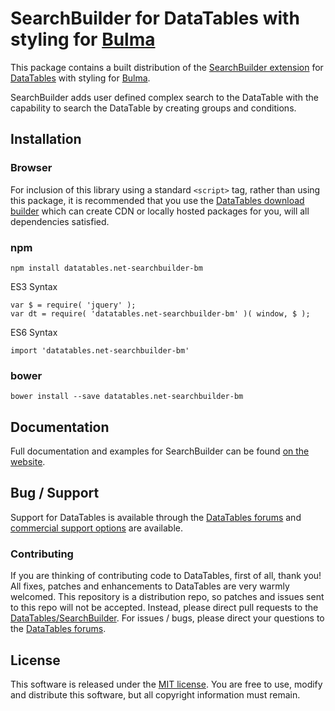 # SearchBuilder for DataTables with styling for [Bulma](https://bulma.io/)

This package contains a built distribution of the [SearchBuilder extension](https://datatables.net/extensions/SearchBuilder) for [DataTables](https://datatables.net/) with styling for [Bulma](https://bulma.io/).

SearchBuilder adds user defined complex search to the DataTable with the capability to search the DataTable by creating groups and conditions.


## Installation

### Browser

For inclusion of this library using a standard `<script>` tag, rather than using this package, it is recommended that you use the [DataTables download builder](//datatables.net/download) which can create CDN or locally hosted packages for you, will all dependencies satisfied.

### npm

```
npm install datatables.net-searchbuilder-bm
```

ES3 Syntax
```
var $ = require( 'jquery' );
var dt = require( 'datatables.net-searchbuilder-bm' )( window, $ );
```

ES6 Syntax
```
import 'datatables.net-searchbuilder-bm'
```

### bower

```
bower install --save datatables.net-searchbuilder-bm
```



## Documentation

Full documentation and examples for SearchBuilder can be found [on the website](https://datatables.net/extensions/searchbuilder).


## Bug / Support

Support for DataTables is available through the [DataTables forums](//datatables.net/forums) and [commercial support options](//datatables.net/support) are available.


### Contributing

If you are thinking of contributing code to DataTables, first of all, thank you! All fixes, patches and enhancements to DataTables are very warmly welcomed. This repository is a distribution repo, so patches and issues sent to this repo will not be accepted. Instead, please direct pull requests to the [DataTables/SearchBuilder](http://github.com/DataTables/SearchBuilder). For issues / bugs, please direct your questions to the [DataTables forums](//datatables.net/forums).


## License

This software is released under the [MIT license](//datatables.net/license). You are free to use, modify and distribute this software, but all copyright information must remain.

